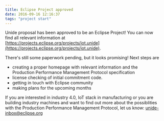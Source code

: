 ```yaml
---
title: Eclipse Project approved
date: 2016-09-16 12:16:37
tags: "project start"
---
```

Unide proposal has been approved to be an Eclipse Project! You can now find all relevant information at [https://projects.eclipse.org/projects/iot.unide](https://projects.eclipse.org/projects/iot.unide).

There's still some paperwork pending, but it looks promising! Next steps are
* creating a proper homepage with relevant information and the Production Performance Management Protocol specification
* license checking of initial commitment code.
* getting in touch with Eclipse community
* making plans for the upcoming months

If you are interested in industry 4.0, IoT stack in manufacturing or you are building industry machines and want to find out more about the possiblities with the Production Performance Management Protocol, let us know: [unide-inbox@eclipse.org](mailto:unide-inbox@eclipse.org?subject=Interested%20in%20contributing)

